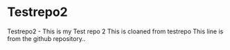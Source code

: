 # Testrepo2
Testrepo2 -  This is my Test repo 2
This is cloaned from testrepo
This line is from the github repository..
